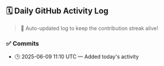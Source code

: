 ## 🗓️ Daily GitHub Activity Log

> 🤖 Auto-updated log to keep the contribution streak alive!

### ✅ Commits

- 🕒 2025-06-09 11:10 UTC — Added today's activity

